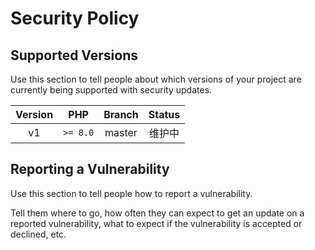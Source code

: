 # Security Policy

## Supported Versions

Use this section to tell people about which versions of your project are
currently being supported with security updates.

|    Version    |   PHP    |                       Branch                       |      Status      |
|:--------:|:--------:|:----------------------------------------------:|:------------:|
|   v1   | `>= 8.0` |                     master                     |    维护中     |

## Reporting a Vulnerability

Use this section to tell people how to report a vulnerability.

Tell them where to go, how often they can expect to get an update on a
reported vulnerability, what to expect if the vulnerability is accepted or
declined, etc.
